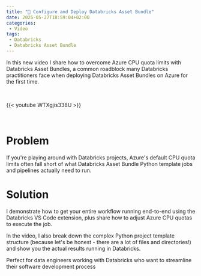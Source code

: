 ```yaml
---
title: "🎥 Configure and Deploy Databricks Asset Bundle"
date: 2025-05-27T18:59:04+02:00
categories: 
 - Video
tags: 
 - Databricks
 - Databricks Asset Bundle
---
```


In this new video I share how to overcome Azure CPU quota limits with Databricks Asset Bundles, a common roadblock many Databricks practitioners face when deploying Databricks Asset Bundles on Azure for the first time.

<br>

{{< youtube WTXgjis338U >}}

<br>

# Problem

If you're playing around with Databricks projects, Azure's default CPU quota limits often fall short of what Databricks Asset Bundle Python template jobs and pipelines actually need to run.

# Solution

I demonstrate how to get your entire workflow running end-to-end using the Databricks VS Code extension, plus share how to adjust Azure CPU quotas to execute the job.

In the video, I also break down the complex Python project template structure (because let's be honest - there are a lot of files and directories!) and show you the actual results running in Databricks.

Perfect for data engineers working with Databricks who want to streamline their software development process